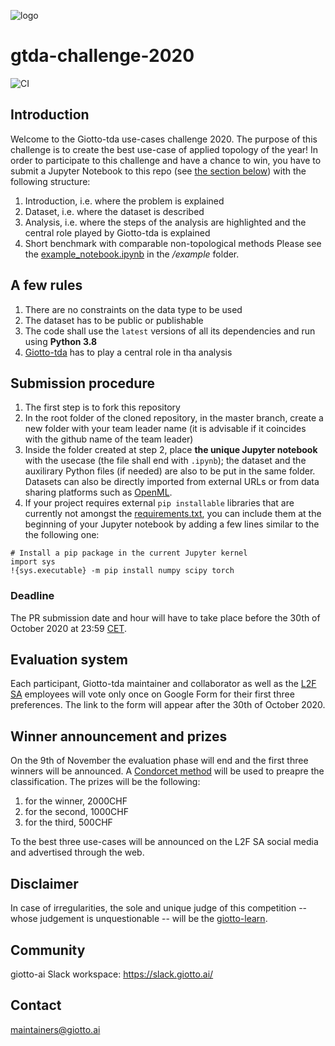 ![logo](https://raw.githubusercontent.com/giotto-ai/giotto-tda/master/doc/images/tda_logo.svg)

# gtda-challenge-2020
![CI](https://github.com/giotto-ai/gtda-challenge-2020/workflows/CI/badge.svg)

## Introduction
Welcome to the Giotto-tda use-cases challenge 2020. The purpose of this challenge is to create the best use-case of applied topology of the year! In order to participate to this challenge and have a chance to win, you have to submit a Jupyter Notebook to this repo (see [the section below](#submission-procedure)) with the following structure:
1. Introduction, i.e. where the problem is explained
2. Dataset, i.e. where the dataset is described
3. Analysis, i.e. where the steps of the analysis are highlighted and the central role played by Giotto-tda is explained
4. Short benchmark with comparable non-topological methods
Please see the [example_notebook.ipynb](https://github.com/giotto-ai/gtda-challenge-2020/blob/master/example/example_notebook.ipynb) in the */example* folder.

## A few rules
1. There are no constraints on the data type to be used
2. The dataset has to be public or publishable
3. The code shall use the ```latest``` versions of all its dependencies and run using **Python 3.8**
4. [Giotto-tda](https://github.com/giotto-ai/giotto-tda) has to play a central role in tha analysis

## Submission procedure
1. The first step is to fork this repository
2. In the root folder of the cloned repository, in the master branch, create a new folder with your team leader name (it is advisable if it coincides with the github name of the team leader)
3. Inside the folder created at step 2, place **the unique Jupyter notebook** with the usecase (the file shall end with ```.ipynb```); the dataset and the auxilirary Python files (if needed) are also to be put in the same folder. Datasets can also be directly imported from external URLs or from data sharing platforms such as [OpenML](https://www.openml.org).
4. If your project requires external ```pip installable``` libraries that are currently not amongst the [requirements.txt](https://github.com/giotto-ai/gtda-challenge-2020/blob/master/requirements.txt), you can include them at the beginning of your Jupyter notebook by adding a few lines similar to the the following one:
```
# Install a pip package in the current Jupyter kernel
import sys
!{sys.executable} -m pip install numpy scipy torch
```

### Deadline
The PR submission date and hour will have to take place before the 30th of October 2020 at 23:59 [CET](https://time.is/CET).

## Evaluation system
Each participant, Giotto-tda maintainer and collaborator as well as the [L2F SA](https://www.giotto.ai) employees will vote only once on Google Form for their first three preferences. The link to the form will appear after the 30th of October 2020.

## Winner announcement and prizes
On the 9th of November the evaluation phase will end and the first three winners will be announced. A [Condorcet method](https://en.wikipedia.org/wiki/Condorcet_method) will be used to preapre the classification. 
The prizes will be the following:
1. for the winner, 2000CHF
2. for the second, 1000CHF
3. for the third, 500CHF

To the best three use-cases will be announced on the L2F SA social media and advertised through the web. 

## Disclaimer
In case of irregularities, the sole and unique judge of this competition -- whose judgement is unquestionable -- will be the [giotto-learn](https://github.com/giotto-learn).

## Community
giotto-ai Slack workspace: https://slack.giotto.ai/

## Contact
maintainers@giotto.ai
